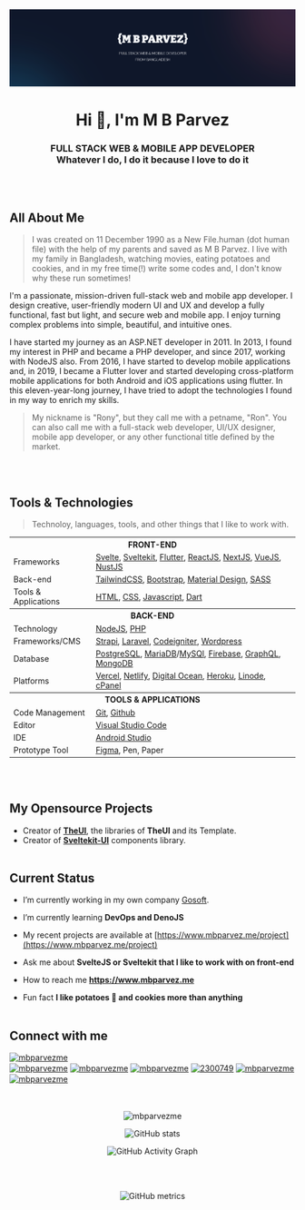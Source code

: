 <img src="https://github.com/mbparvezme/mbparvezme/blob/main/mbparvez-banner.png" alt="M B Parvez"/>
<h1 align="center">Hi 👋, I'm M B Parvez</h1>
<h3 align="center">FULL STACK WEB & MOBILE APP DEVELOPER<br>Whatever I do, I do it because I love to do it</h3>
<br><br>

## All About Me
> I was created on 11 December 1990 as a New File.human (dot human file) with the help of my parents and saved as M B Parvez. I live with my family in Bangladesh, watching movies, eating potatoes and cookies, and in my free time(!) write some codes and, I don't know why these run sometimes!

I'm a passionate, mission-driven full-stack web and mobile app developer. I design creative, user-friendly modern UI and UX and develop a fully functional, fast but light, and secure web and mobile app. I enjoy turning complex problems into simple, beautiful, and intuitive ones.

I have started my journey as an ASP.NET developer in 2011. In 2013, I found my interest in PHP and became a PHP developer, and since 2017, working with NodeJS also. From 2016, I have started to develop mobile applications and, in 2019, I became a Flutter lover and started developing cross-platform mobile applications for both Android and iOS applications using flutter. In this eleven-year-long journey, I have tried to adopt the technologies I found in my way to enrich my skills.


> My nickname is "Rony", but they call me with a petname, "Ron". You can also call me with a full-stack web developer, UI/UX designer, mobile app developer, or any other functional title defined by the market.

<br><br>

## Tools & Technologies
> Technoloy, languages, tools, and other things that I like to work with.


<table border="0">
  <tr><th colspan="2">FRONT-END</th></tr>
  <tr>
    <td>Frameworks</td>
    <td> 
      <a href="https://svelte.dev" target="_blank">Svelte</a>,
      <a href="https://kit.svelte.dev" target="_blank">Sveltekit</a>,
      <a href="https://flutter.dev" target="_blank">Flutter</a>,
      <a href="https://reactjs.org" target="_blank">ReactJS</a>,
      <a href="https://nextjs.org" target="_blank">NextJS</a>,
      <a href="https://vuejs.org" target="_blank">VueJS</a>,
      <a href="https://nuxtjs.org" target="_blank">NustJS</a>
    </td>
  </tr>
  <tr>
    <td>Back-end</td>
    <td>
      <a href="https://tailwindcss.com" target="_blank">TailwindCSS</a>,
      <a href="https://getbootstrap.com" target="_blank">Bootstrap</a>,
      <a href="https://material.io" target="_blank">Material Design</a>,
      <a href="https://sass-lang.com" target="_blank">SASS</a>
    </td>
  </tr>
  <tr>
    <td>Tools & Applications</td>
    <td>
      <a href="https://developer.mozilla.org/en-US/docs/Web/HTML" target="_blank">HTML</a>,
      <a href="https://developer.mozilla.org/en-US/docs/Web/CSS" target="_blank">CSS</a>,
      <a href="https://developer.mozilla.org/en-US/docs/Web/JavaScript" target="_blank">Javascript</a>,
      <a href="https://dart.dev" target="_blank">Dart</a>
    </td>
  </tr>
  <tr><th colspan="2">BACK-END</th></tr>
  <tr>
    <td>Technology</td>
    <td> 
      <a href="https://nodejs.org/en" target="_blank">NodeJS</a>,
      <a href="https://www.php.net" target="_blank">PHP</a>
    </td>
  </tr>
  <tr>
    <td>Frameworks/CMS</td>
    <td> 
      <a href="https://strapi.io" target="_blank">Strapi</a>,
      <a href="https://laravel.com" target="_blank">Laravel</a>,
      <a href="https://codeigniter.com" target="_blank">Codeigniter</a>,
      <a href="https://wordpress.org" target="_blank">Wordpress</a>
    </td>
  </tr>
  <tr>
    <td>Database</td>
    <td> 
      <a href="https://www.postgresql.org" target="_blank">PostgreSQL</a>,
      <a href="https://mariadb.org" target="_blank">MariaDB</a>/<a href="https://www.mysql.com" target="_blank">MySQl</a>,
      <a href="https://firebase.google.com" target="_blank">Firebase</a>,
      <a href="https://graphql.org" target="_blank">GraphQL</a>,
      <a href="https://www.mongodb.com" target="_blank">MongoDB</a>
    </td>
  </tr>
  <tr>
    <td>Platforms</td>
    <td>
      <a href="https://vercel.com" target="_blank">Vercel</a>,
      <a href="https://www.netlify.com" target="_blank">Netlify</a>,
      <a href="https://www.digitalocean.com" target="_blank">Digital Ocean</a>,
      <a href="https://heroku.com" target="_blank">Heroku</a>,
      <a href="https://linode.com" target="_blank">Linode</a>,
      <a href="https://cpanel.net" target="_blank">cPanel</a>
    </td>
  </tr>
  <tr><th colspan="2">TOOLS & APPLICATIONS</th></tr>
  <tr>
    <td>Code Management</td>
    <td>
      <a href="https://git-scm.com" target="_blank">Git</a>,
      <a href="https://github.com" target="_blank">Github</a>
    </td>
  </tr>
  <tr>
    <td>Editor</td>
    <td>
      <a href="https://code.visualstudio.com" target="_blank">Visual Studio Code</a>
    </td>
  </tr>
  <tr>
    <td>IDE</td>
    <td>
      <a href="https://code.visualstudio.com" target="_blank">Android Studio</a>
    </td>
  </tr>
  <tr>
    <td>Prototype Tool</td>
    <td>
      <a href="https://code.visualstudio.com" target="_blank">Figma</a>, Pen, Paper
    </td>
  </tr>
</table>
<br><br>

## My Opensource Projects
- Creator of [**TheUI**](https://wwww.theui.xyz), the libraries of **TheUI** and its Template.
- Creator of [**Sveltekit-UI**](https://github.com/theUIxyz/sveltekit-ui) components library.
<br><br>

## Current Status
- I’m currently working in my own company [Gosoft](https://www.gosoft.io).

- I’m currently learning **DevOps and DenoJS**

- My recent projects are available at [https://www.mbparvez.me/project](https://www.mbparvez.me/project)

- Ask me about **SvelteJS or Sveltekit that I like to work with on front-end**

- How to reach me **https://www.mbparvez.me**

- Fun fact **I like potatoes 🥔 and cookies more than anything**
<br><br>

## Connect with me
<p align="left">
  <a href="https://twitter.com/mbparvezme" target="blank"><img src="https://img.shields.io/twitter/follow/mbparvezme?logo=twitter&style=for-the-badge" alt="mbparvezme" height="30"/></a><br>
  <a href="https://dev.to/mbparvezme" target="blank"><img align="center" src="https://raw.githubusercontent.com/rahuldkjain/github-profile-readme-generator/master/src/images/icons/Social/devto.svg" alt="mbparvezme" height="30" width="40" /></a>
  <a href="https://twitter.com/mbparvezme" target="blank"><img align="center" src="https://raw.githubusercontent.com/rahuldkjain/github-profile-readme-generator/master/src/images/icons/Social/twitter.svg" alt="mbparvezme" height="30" width="40" /></a>
  <a href="https://linkedin.com/in/mbparvezme" target="blank"><img align="center" src="https://raw.githubusercontent.com/rahuldkjain/github-profile-readme-generator/master/src/images/icons/Social/linked-in-alt.svg" alt="mbparvezme" height="30" width="40" /></a>
  <a href="https://stackoverflow.com/users/2300749" target="blank"><img align="center" src="https://raw.githubusercontent.com/rahuldkjain/github-profile-readme-generator/master/src/images/icons/Social/stack-overflow.svg" alt="2300749" height="30" width="40" /></a>
  <a href="https://fb.com/mbparvezme" target="blank"><img align="center" src="https://raw.githubusercontent.com/rahuldkjain/github-profile-readme-generator/master/src/images/icons/Social/facebook.svg" alt="mbparvezme" height="30" width="40" /></a>
  <a href="https://instagram.com/mbparvezme" target="blank"><img align="center" src="https://raw.githubusercontent.com/rahuldkjain/github-profile-readme-generator/master/src/images/icons/Social/instagram.svg" alt="mbparvezme" height="30" width="40" /></a>
</p>
<br><br>


<div align="center">
  <img src="https://github-readme-stats.vercel.app/api/top-langs?username=mbparvezme&show_icons=true&locale=en&layout=compact" alt="mbparvezme" />

<p>

![GitHub stats](https://github-readme-stats.vercel.app/api?username=mbparvezme&show_icons=true)</p>  

![GitHub Activity Graph](https://activity-graph.herokuapp.com/graph?username=mbparvezme)

<br><br>
  
![GitHub metrics](https://metrics.lecoq.io/mbparvezme)
  
</div>
